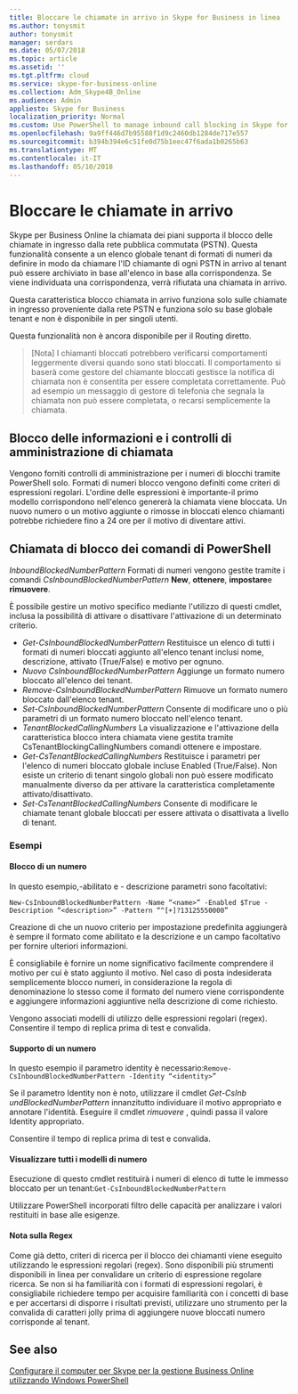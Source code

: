```yaml
---
title: Bloccare le chiamate in arrivo in Skype for Business in linea
ms.author: tonysmit
author: tonysmit
manager: serdars
ms.date: 05/07/2018
ms.topic: article
ms.assetid: ''
ms.tgt.pltfrm: cloud
ms.service: skype-for-business-online
ms.collection: Adm_Skype4B_Online
ms.audience: Admin
appliesto: Skype for Business
localization_priority: Normal
ms.custom: Use PowerShell to manage inbound call blocking in Skype for Business Online.
ms.openlocfilehash: 9a9ff446d7b95588f1d9c2460db1284de717e557
ms.sourcegitcommit: b394b394e6c51fe0d75b1eec47f6ada1b0265b63
ms.translationtype: MT
ms.contentlocale: it-IT
ms.lasthandoff: 05/10/2018
---
```

 # <a name="block-inbound-calls"></a>Bloccare le chiamate in arrivo

Skype per Business Online la chiamata dei piani supporta il blocco delle chiamate in ingresso dalla rete pubblica commutata (PSTN). Questa funzionalità consente a un elenco globale tenant di formati di numeri da definire in modo da chiamare l'ID chiamante di ogni PSTN in arrivo al tenant può essere archiviato in base all'elenco in base alla corrispondenza. Se viene individuata una corrispondenza, verrà rifiutata una chiamata in arrivo. 

Questa caratteristica blocco chiamata in arrivo funziona solo sulle chiamate in ingresso proveniente dalla rete PSTN e funziona solo su base globale tenant e non è disponibile in per singoli utenti.

Questa funzionalità non è ancora disponibile per il Routing diretto.

>[Nota] I chiamanti bloccati potrebbero verificarsi comportamenti leggermente diversi quando sono stati bloccati. Il comportamento si baserà come gestore del chiamante bloccati gestisce la notifica di chiamata non è consentita per essere completata correttamente. Può ad esempio un messaggio di gestore di telefonia che segnala la chiamata non può essere completata, o recarsi semplicemente la chiamata.

## <a name="call-blocking-admin-controls-and-information"></a>Blocco delle informazioni e i controlli di amministrazione di chiamata
Vengono forniti controlli di amministrazione per i numeri di blocchi tramite PowerShell solo. Formati di numeri blocco vengono definiti come criteri di espressioni regolari. L'ordine delle espressioni è importante-il primo modello corrispondono nell'elenco genererà la chiamata viene bloccata. Un nuovo numero o un motivo aggiunte o rimosse in bloccati elenco chiamanti potrebbe richiedere fino a 24 ore per il motivo di diventare attivi.
## <a name="call-blocking-powershell-commands"></a>Chiamata di blocco dei comandi di PowerShell

*InboundBlockedNumberPattern* Formati di numeri vengono gestite tramite i comandi *CsInboundBlockedNumberPattern* **New**, **ottenere**, **impostare**e **rimuovere**.  

È possibile gestire un motivo specifico mediante l'utilizzo di questi cmdlet, inclusa la possibilità di attivare o disattivare l'attivazione di un determinato criterio.
- *Get-CsInboundBlockedNumberPattern* Restituisce un elenco di tutti i formati di numeri bloccati aggiunto all'elenco tenant inclusi nome, descrizione, attivato (True/False) e motivo per ognuno.
- *Nuovo CsInboundBlockedNumberPattern* Aggiunge un formato numero bloccato all'elenco dei tenant.
- *Remove-CsInboundBlockedNumberPattern* Rimuove un formato numero bloccato dall'elenco tenant.
- *Set-CsInboundBlockedNumberPattern* Consente di modificare uno o più parametri di un formato numero bloccato nell'elenco tenant.
- *TenantBlockedCallingNumbers* La visualizzazione e l'attivazione della caratteristica blocco intera chiamata viene gestita tramite CsTenantBlockingCallingNumbers comandi ottenere e impostare. 
- *Get-CsTenantBlockedCallingNumbers* Restituisce i parametri per l'elenco di numeri bloccato globale incluse Enabled (True/False). Non esiste un criterio di tenant singolo globali non può essere modificato manualmente diverso da per attivare la caratteristica completamente attivato/disattivato.
- *Set-CsTenantBlockedCallingNumbers* Consente di modificare le chiamate tenant globale bloccati per essere attivata o disattivata a livello di tenant.

### <a name="examples"></a>Esempi
#### <a name="blocking-a-number"></a>Blocco di un numero

In questo esempio,-abilitato e - descrizione parametri sono facoltativi:

`New-CsInboundBlockedNumberPattern -Name “<name>” -Enabled $True -Description “<description>” -Pattern “^[+]?13125550000”`

 Creazione di che un nuovo criterio per impostazione predefinita aggiungerà è sempre il formato come abilitato e la descrizione e un campo facoltativo per fornire ulteriori informazioni. 

È consigliabile è fornire un nome significativo facilmente comprendere il motivo per cui è stato aggiunto il motivo. Nel caso di posta indesiderata semplicemente blocco numeri, in considerazione la regola di denominazione lo stesso come il formato del numero viene corrispondente e aggiungere informazioni aggiuntive nella descrizione di come richiesto.

Vengono associati modelli di utilizzo delle espressioni regolari (regex). Consentire il tempo di replica prima di test e convalida.

#### <a name="allowing-a-number"></a>Supporto di un numero

In questo esempio il parametro identity è necessario:`Remove-CsInboundBlockedNumberPattern -Identity “<identity>”`
 
Se il parametro Identity non è noto, utilizzare il cmdlet *Get-CsInb undBlockedNumberPattern* innanzitutto individuare il motivo appropriato e annotare l'identità. Eseguire il cmdlet *rimuovere* , quindi passa il valore Identity appropriato.

Consentire il tempo di replica prima di test e convalida.
#### <a name="view-all-number-patterns"></a>Visualizzare tutti i modelli di numero
Esecuzione di questo cmdlet restituirà i numeri di elenco di tutte le immesso bloccato per un tenant:`Get-CsInboundBlockedNumberPattern`

Utilizzare PowerShell incorporati filtro delle capacità per analizzare i valori restituiti in base alle esigenze.

#### <a name="a-note-on-regex"></a>Nota sulla Regex
Come già detto, criteri di ricerca per il blocco dei chiamanti viene eseguito utilizzando le espressioni regolari (regex). Sono disponibili più strumenti disponibili in linea per convalidare un criterio di espressione regolare ricerca. Se non si ha familiarità con i formati di espressioni regolari, è consigliabile richiedere tempo per acquisire familiarità con i concetti di base e per accertarsi di disporre i risultati previsti, utilizzare uno strumento per la convalida di caratteri jolly prima di aggiungere nuove bloccati numero corrisponde al tenant. 

## <a name="related-topics"></a>See also
[Configurare il computer per Skype per la gestione Business Online utilizzando Windows PowerShell](https://docs.microsoft.com/en-us/SkypeForBusiness/set-up-your-computer-for-windows-powershell/set-up-your-computer-for-windows-powershell )
